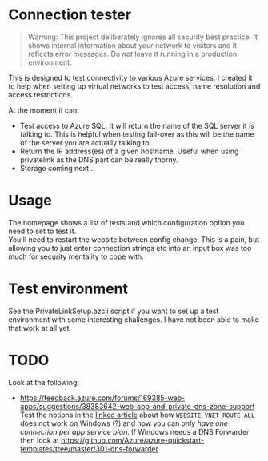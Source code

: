 # Connection tester
> Warning: This project deliberately ignores all security best practice. It shows internal information about your network to visitors and it reflects error messages. Do *not* leave it running in a production environment.

This is designed to test connectivity to various Azure services. I created it to help when setting up virtual networks to test access, name resolution and access restrictions. 

At the moment it can:
- Test access to Azure SQL. It will return the name of the SQL server it is talking to. This is helpful when testing fail-over as this will be the name of the server you are actually talking to.
- Return the IP address(es) of a given hostname. Useful when using privatelink as the DNS part can be really thorny.
- Storage coming next...

# Usage
The homepage shows a list of tests and which configuration option you need to set to test it.  
You'll need to restart the website between config change. This is a pain, but allowing you to just enter connection strings etc into an input box was too much for security mentality to cope with.

# Test environment
See the PrivateLinkSetup.azcli script if you want to set up a test environment with some interesting challenges. I have not been able to make that work at all yet.

# TODO
Look at the following:
- https://feedback.azure.com/forums/169385-web-apps/suggestions/38383642-web-app-and-private-dns-zone-support
Test the notions in the [linked article]() about how `WEBSITE_VNET_ROUTE_ALL` does not work on Windows (?) and how you can *only have one connection per app service plan*. 
If Windows needs a DNS Forwarder then look at https://github.com/Azure/azure-quickstart-templates/tree/master/301-dns-forwarder
